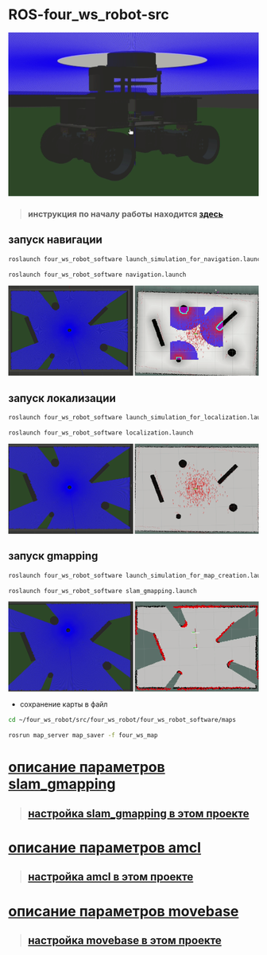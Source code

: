 # ROS-four_ws_robot-src

<p align="center">
<img src="docs/model.gif">
</p>

> ### инструкция по началу работы находится [здесь](docs/DEVELOPMENT.md)

## запуск навигации

```bash
roslaunch four_ws_robot_software launch_simulation_for_navigation.launch
```

```bash
roslaunch four_ws_robot_software navigation.launch
```

<p align="center">
<img src="docs/navigation.gif">
</p>

## запуск локализации

```bash
roslaunch four_ws_robot_software launch_simulation_for_localization.launch
```

```bash
roslaunch four_ws_robot_software localization.launch
```

<p align="center">
<img src="docs/localization.gif">
</p>

## запуск gmapping

```bash
roslaunch four_ws_robot_software launch_simulation_for_map_creation.launch
```

```bash
roslaunch four_ws_robot_software slam_gmapping.launch
```

<p align="center">
<img src="docs/slam_gmapping.gif">
</p>

* сохранение карты в файл

```bash
cd ~/four_ws_robot/src/four_ws_robot/four_ws_robot_software/maps
```

```bash
rosrun map_server map_saver -f four_ws_map
```

# [описание параметров slam_gmapping](docs/slam_gmapping_params.md)

> ## [настройка slam_gmapping в этом проекте](four_ws_robot_software/config/slam_gmapping_params/slam_gmapping_params_test.yaml)

# [описание параметров amcl](docs/amcl_params.md)

> ## [настройка amcl в этом проекте](four_ws_robot_software/config/amcl_params/amcl_params_test.yaml)

# [описание параметров movebase](docs/movebase_params.md)

> ## [настройка movebase в этом проекте](four_ws_robot_software/config/movebase_params/movebase_params_test.yaml)